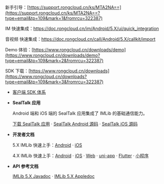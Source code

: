 
新手引导：[https://support.rongcloud.cn/ks/MTA2NA==](https://support.rongcloud.cn/ks/MTA2NA==?type=email&tp=109&mark=1&fromrcu=322387)  

IM 快速集成：https://doc.rongcloud.cn/im/Android/5.X/ui/quick_integration 

音视频 快速集成：https://doc.rongcloud.cn/call/Android/5.X/callkit/import

Demo 体验：[https://www.rongcloud.cn/downloads/demo](https://www.rongcloud.cn/downloads/demo?type=email&tp=109&mark=2&fromrcu=322387)     

SDK 下载：[https://www.rongcloud.cn/downloads](https://www.rongcloud.cn/downloads?type=email&tp=109&mark=3&fromrcu=322387)   





* [客户端 SDK 体系](https://doc.rongcloud.cn/rcloud/-/-/client-library/overview)



- **SealTalk 应用**

    Android 端和 iOS 端的 SealTalk 应用集成了 IMLib 的基础通信能力。

    [下载 SealTalk 应用](https://www.rongcloud.cn/devcenter?type=demo) · [SealTalk Android 源码](https://github.com/sealtalk/sealtalk-android) · [SealTalk iOS 源码](https://github.com/rongcloud/sealtalk-ios)

    

- **开发者文档**

    5.X IMLib 快速上手：[Android](https://doc.rongcloud.cn/im/Android/5.X/noui/quick_integration) · [iOS](https://doc.rongcloud.cn/im/IOS/5.X/noui/quick_integration)

    4.X IMLib 快速上手：[Android](https://doc.rongcloud.cn/im/Android/4.X/noui/guide/quick/include/android) · [iOS](https://doc.rongcloud.cn/im/IOS/4.X/noui/guide/quick/include/ios) · [Web](https://doc.rongcloud.cn/im/Web/4.X/guide/quick/include/web) · [uni-app](https://doc.rongcloud.cn/im/uni-app/4.X/guide/quick/include/web) · [Flutter](https://doc.rongcloud.cn/im/Flutter/4.X/guide/quick/include/flutter) · [小程序](https://doc.rongcloud.cn/im/mini/4.X/guide/quick/include/mini)

    

- **API 参考文档**

    [IMLib 5.X Javadoc](https://www.rongcloud.cn/docs/api/android/imlib_v5/) · [IMLib 5.X Appledoc](https://www.rongcloud.cn/docs/api/ios/im_v5/imlib/html/)
